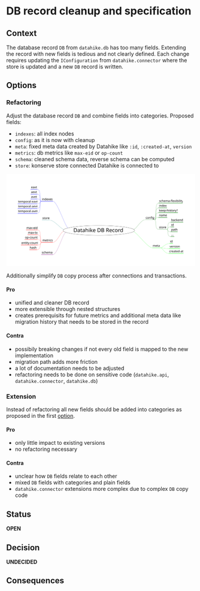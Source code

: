 # DB record cleanup and specification 

## Context

The database record `DB` from `datahike.db` has too many fields. Extending the record with new fields is tedious and not clearly defined. 
Each change requires updating the `IConfiguration` from `datahike.connector` where the store is updated and a new `DB` record is written.

## Options

### Refactoring

Adjust the database record `DB` and combine fields into categories. Proposed fields:

- `indexes`: all index nodes
- `config`: as it is now with cleanup
- `meta`: fixed meta data created by Datahike like `:id`, `:created-at`, `version`
- `metrics`: db metrics like `max-eid` or `op-count`
- `schema`: cleaned schema data, reverse schema can be computed
- `store`: konserve store connected Datahike is connected to

![datahike-db-record](../assets/datahike-db-record.svg)

Additionally simplify `DB` copy process after connections and transactions.

#### Pro

- unified and cleaner DB record
- more extensible through nested structures
- creates prerequisits for future metrics and additional meta data like migration history that needs to be stored in the record 

#### Contra

- possibily breaking changes if not every old field is mapped to the new implementation
- migration path adds more friction
- a lot of documentation needs to be adjusted
- refactoring needs to be done on sensitive code (`datahike.api`, `datahike.connector`, `datahike.db`)

### Extension

Instead of refactoring all new fields should be added into categories as proposed in the first [option](#refactoring).

#### Pro

- only little impact to existing versions
- no refactoring necessary

#### Contra

- unclear how `DB` fields relate to each other
- mixed `DB` fields with categories and plain fields
- `datahike.connector` extensions more complex due to complex `DB` copy code

## Status

**OPEN**

## Decision

**UNDECIDED**

## Consequences


